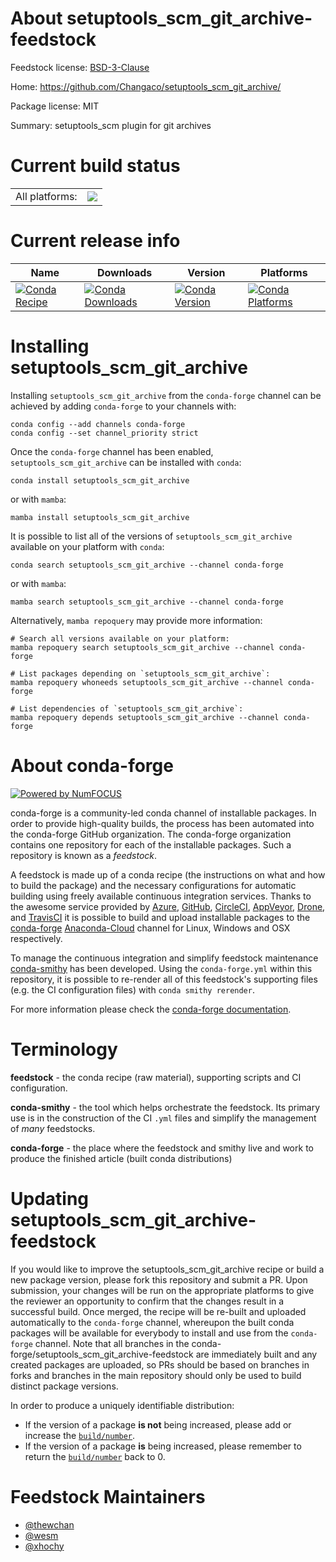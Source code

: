 About setuptools_scm_git_archive-feedstock
==========================================

Feedstock license: [BSD-3-Clause](https://github.com/conda-forge/setuptools_scm_git_archive-feedstock/blob/main/LICENSE.txt)

Home: https://github.com/Changaco/setuptools_scm_git_archive/

Package license: MIT

Summary: setuptools_scm plugin for git archives

Current build status
====================


<table><tr><td>All platforms:</td>
    <td>
      <a href="https://dev.azure.com/conda-forge/feedstock-builds/_build/latest?definitionId=5315&branchName=main">
        <img src="https://dev.azure.com/conda-forge/feedstock-builds/_apis/build/status/setuptools_scm_git_archive-feedstock?branchName=main">
      </a>
    </td>
  </tr>
</table>

Current release info
====================

| Name | Downloads | Version | Platforms |
| --- | --- | --- | --- |
| [![Conda Recipe](https://img.shields.io/badge/recipe-setuptools_scm_git_archive-green.svg)](https://anaconda.org/conda-forge/setuptools_scm_git_archive) | [![Conda Downloads](https://img.shields.io/conda/dn/conda-forge/setuptools_scm_git_archive.svg)](https://anaconda.org/conda-forge/setuptools_scm_git_archive) | [![Conda Version](https://img.shields.io/conda/vn/conda-forge/setuptools_scm_git_archive.svg)](https://anaconda.org/conda-forge/setuptools_scm_git_archive) | [![Conda Platforms](https://img.shields.io/conda/pn/conda-forge/setuptools_scm_git_archive.svg)](https://anaconda.org/conda-forge/setuptools_scm_git_archive) |

Installing setuptools_scm_git_archive
=====================================

Installing `setuptools_scm_git_archive` from the `conda-forge` channel can be achieved by adding `conda-forge` to your channels with:

```
conda config --add channels conda-forge
conda config --set channel_priority strict
```

Once the `conda-forge` channel has been enabled, `setuptools_scm_git_archive` can be installed with `conda`:

```
conda install setuptools_scm_git_archive
```

or with `mamba`:

```
mamba install setuptools_scm_git_archive
```

It is possible to list all of the versions of `setuptools_scm_git_archive` available on your platform with `conda`:

```
conda search setuptools_scm_git_archive --channel conda-forge
```

or with `mamba`:

```
mamba search setuptools_scm_git_archive --channel conda-forge
```

Alternatively, `mamba repoquery` may provide more information:

```
# Search all versions available on your platform:
mamba repoquery search setuptools_scm_git_archive --channel conda-forge

# List packages depending on `setuptools_scm_git_archive`:
mamba repoquery whoneeds setuptools_scm_git_archive --channel conda-forge

# List dependencies of `setuptools_scm_git_archive`:
mamba repoquery depends setuptools_scm_git_archive --channel conda-forge
```


About conda-forge
=================

[![Powered by
NumFOCUS](https://img.shields.io/badge/powered%20by-NumFOCUS-orange.svg?style=flat&colorA=E1523D&colorB=007D8A)](https://numfocus.org)

conda-forge is a community-led conda channel of installable packages.
In order to provide high-quality builds, the process has been automated into the
conda-forge GitHub organization. The conda-forge organization contains one repository
for each of the installable packages. Such a repository is known as a *feedstock*.

A feedstock is made up of a conda recipe (the instructions on what and how to build
the package) and the necessary configurations for automatic building using freely
available continuous integration services. Thanks to the awesome service provided by
[Azure](https://azure.microsoft.com/en-us/services/devops/), [GitHub](https://github.com/),
[CircleCI](https://circleci.com/), [AppVeyor](https://www.appveyor.com/),
[Drone](https://cloud.drone.io/welcome), and [TravisCI](https://travis-ci.com/)
it is possible to build and upload installable packages to the
[conda-forge](https://anaconda.org/conda-forge) [Anaconda-Cloud](https://anaconda.org/)
channel for Linux, Windows and OSX respectively.

To manage the continuous integration and simplify feedstock maintenance
[conda-smithy](https://github.com/conda-forge/conda-smithy) has been developed.
Using the ``conda-forge.yml`` within this repository, it is possible to re-render all of
this feedstock's supporting files (e.g. the CI configuration files) with ``conda smithy rerender``.

For more information please check the [conda-forge documentation](https://conda-forge.org/docs/).

Terminology
===========

**feedstock** - the conda recipe (raw material), supporting scripts and CI configuration.

**conda-smithy** - the tool which helps orchestrate the feedstock.
                   Its primary use is in the construction of the CI ``.yml`` files
                   and simplify the management of *many* feedstocks.

**conda-forge** - the place where the feedstock and smithy live and work to
                  produce the finished article (built conda distributions)


Updating setuptools_scm_git_archive-feedstock
=============================================

If you would like to improve the setuptools_scm_git_archive recipe or build a new
package version, please fork this repository and submit a PR. Upon submission,
your changes will be run on the appropriate platforms to give the reviewer an
opportunity to confirm that the changes result in a successful build. Once
merged, the recipe will be re-built and uploaded automatically to the
`conda-forge` channel, whereupon the built conda packages will be available for
everybody to install and use from the `conda-forge` channel.
Note that all branches in the conda-forge/setuptools_scm_git_archive-feedstock are
immediately built and any created packages are uploaded, so PRs should be based
on branches in forks and branches in the main repository should only be used to
build distinct package versions.

In order to produce a uniquely identifiable distribution:
 * If the version of a package **is not** being increased, please add or increase
   the [``build/number``](https://docs.conda.io/projects/conda-build/en/latest/resources/define-metadata.html#build-number-and-string).
 * If the version of a package **is** being increased, please remember to return
   the [``build/number``](https://docs.conda.io/projects/conda-build/en/latest/resources/define-metadata.html#build-number-and-string)
   back to 0.

Feedstock Maintainers
=====================

* [@thewchan](https://github.com/thewchan/)
* [@wesm](https://github.com/wesm/)
* [@xhochy](https://github.com/xhochy/)

